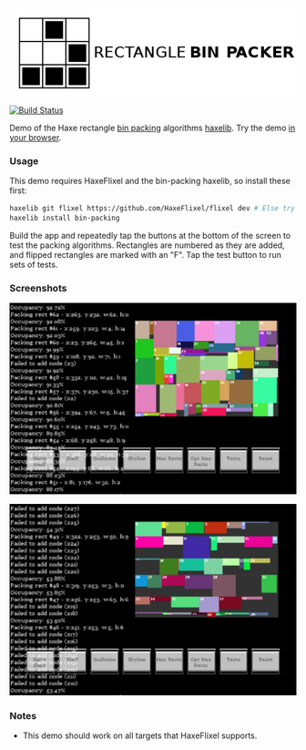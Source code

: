 ![Project logo](screenshots/bin_packing_logo.png?raw=true "Bin Packing Algorithms Demo Logo")

[![Build Status](https://img.shields.io/travis/Tw1ddle/Rectangle-Bin-Packing-Demo.svg?style=flat-square)](https://travis-ci.org/Tw1ddle/Rectangle-Bin-Packing-Demo)

Demo of the Haxe rectangle [bin packing](https://github.com/Tw1ddle/Rectangle-Bin-Packing) algorithms [haxelib](http://lib.haxe.org/p/bin-packing). Try the demo [in your browser](http://samcodes.itch.io/rectangle-bin-packer).

### Usage ###

This demo requires HaxeFlixel and the bin-packing haxelib, so install these first:

```bash
haxelib git flixel https://github.com/HaxeFlixel/flixel dev # Else try stable branch of HaxeFlixel: haxelib install flixel
haxelib install bin-packing
```

Build the app and repeatedly tap the buttons at the bottom of the screen to test the packing algorithms. Rectangles are numbered as they are added, and flipped rectangles are marked with an "F". Tap the test button to run sets of tests.

### Screenshots ###

![Screenshot](screenshots/screenshot1.png?raw=true "Bin Packing Algorithm Demo screenshot 1")

![Screenshot](screenshots/screenshot2.png?raw=true "Bin Packing Algorithm Demo screenshot 2")

### Notes ###
* This demo should work on all targets that HaxeFlixel supports.
